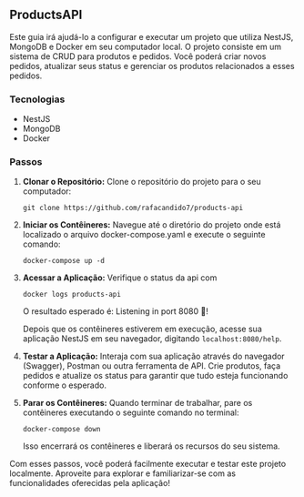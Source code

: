 ## ProductsAPI

Este guia irá ajudá-lo a configurar e executar um projeto que utiliza NestJS, MongoDB e Docker em seu computador local. O projeto consiste em um sistema de CRUD para produtos e pedidos. Você poderá criar novos pedidos, atualizar seus status e gerenciar os produtos relacionados a esses pedidos.

### Tecnologias
- NestJS
- MongoDB
- Docker

### Passos

1. **Clonar o Repositório:**
    Clone o repositório do projeto para o seu computador:

    ```
    git clone https://github.com/rafacandido7/products-api
    ```

2. **Iniciar os Contêineres:**
    Navegue até o diretório do projeto onde está localizado o arquivo docker-compose.yaml e execute o seguinte comando:

    ```
    docker-compose up -d
    ```

3. **Acessar a Aplicação:**
    Verifique o status da api com

    ```
    docker logs products-api
    ```

    O resultado esperado é: Listening in port 8080 🚀!

    Depois que os contêineres estiverem em execução, acesse sua aplicação NestJS em seu navegador, digitando `localhost:8080/help`.

4. **Testar a Aplicação:**
    Interaja com sua aplicação através do navegador (Swagger), Postman ou outra ferramenta de API. Crie produtos, faça pedidos e atualize os status para garantir que tudo esteja funcionando conforme o esperado.

5. **Parar os Contêineres:**
    Quando terminar de trabalhar, pare os contêineres executando o seguinte comando no terminal:

    ```
    docker-compose down
    ```

    Isso encerrará os contêineres e liberará os recursos do seu sistema.

Com esses passos, você poderá facilmente executar e testar este projeto localmente. Aproveite para explorar e familiarizar-se com as funcionalidades oferecidas pela aplicação!
